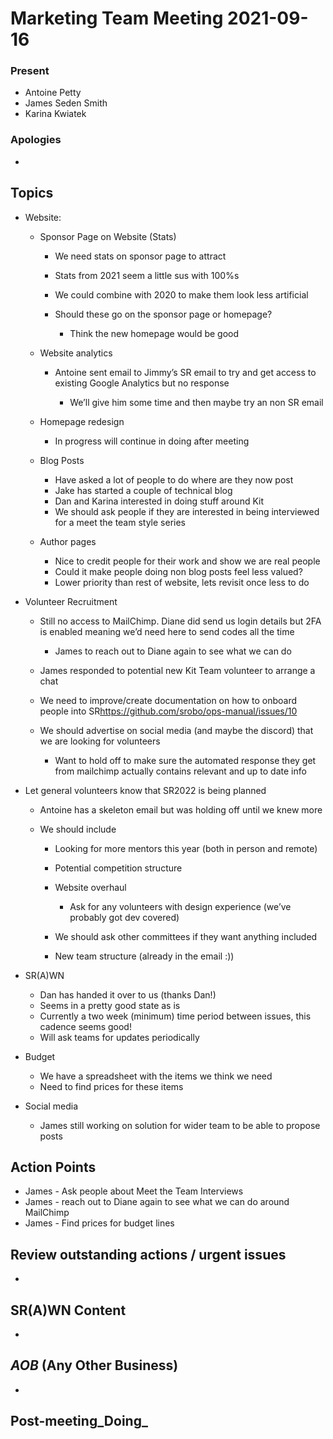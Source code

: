 # Marketing Team Meeting 2021-09-16

### Present
  - Antoine Petty
  - James Seden Smith
  - Karina Kwiatek


### Apologies

  -


## Topics

  - Website:

    - Sponsor Page on Website (Stats)

      - We need stats on sponsor page to attract

      - Stats from 2021 seem a little sus with 100%s

      - We could combine with 2020 to make them look less artificial

      - Should these go on the sponsor page or homepage?

        - Think the new homepage would be good

    - Website analytics

      - Antoine sent email to Jimmy’s SR email to try and get access to existing Google Analytics but no response

        - We’ll give him some time and then maybe try an non SR email

    - Homepage redesign

      - In progress will continue in doing after meeting

    - Blog Posts

      - Have asked a lot of people to do where are they now post
      - Jake has started a couple of technical blog
      - Dan and Karina interested in doing stuff around Kit
      - We should ask people if they are interested in being interviewed for a meet the team style series

    - Author pages

      - Nice to credit people for their work and show we are real people
      - Could it make people doing non blog posts feel less valued?
      - Lower priority than rest of website, lets revisit once less to do

  - Volunteer Recruitment

    - Still no access to MailChimp. Diane did send us login details but 2FA is enabled meaning we’d need here to send codes all the time

      - James to reach out to Diane again to see what we can do

    - James responded to potential new Kit Team volunteer to arrange a chat

    - We need to improve/create documentation on how to onboard people into SR<https://github.com/srobo/ops-manual/issues/10>

    - We should advertise on social media (and maybe the discord) that we are looking for volunteers

      - Want to hold off to make sure the automated response they get from mailchimp actually contains relevant and up to date info

  - Let general volunteers know that SR2022 is being planned

    - Antoine has a skeleton email but was holding off until we knew more

    - We should include

      - Looking for more mentors this year (both in person and remote)

      - Potential competition structure

      - Website overhaul

        - Ask for any volunteers with design experience (we’ve probably got dev covered)

      - We should ask other committees if they want anything included

      - New team structure (already in the email :))

  - SR(A)WN

    - Dan has handed it over to us (thanks Dan!)
    - Seems in a pretty good state as is
    - Currently a two week (minimum) time period between issues, this cadence seems good!
    - Will ask teams for updates periodically

  - Budget

    - We have a spreadsheet with the items we think we need
    - Need to find prices for these items

  - Social media

    - James still working on solution for wider team to be able to propose posts


## Action Points

  - James - Ask people about Meet the Team Interviews
  - James - reach out to Diane again to see what we can do around MailChimp
  - James - Find prices for budget lines


## Review outstanding actions / urgent issues

  -


## SR(A)WN Content

  -


## _AOB_ (Any Other Business)

  -


## Post-meeting_Doing_
